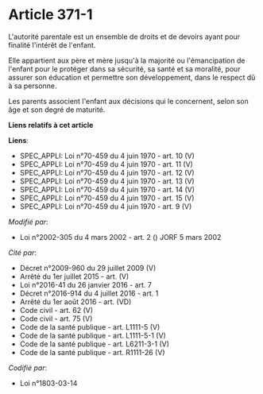 # Article 371-1

L'autorité parentale est un ensemble de droits et de devoirs ayant pour finalité l'intérêt de l'enfant.

Elle appartient aux père et mère jusqu'à la majorité ou l'émancipation de l'enfant pour le protéger dans sa sécurité, sa
santé et sa moralité, pour assurer son éducation et permettre son développement, dans le respect dû à sa personne.

Les parents associent l'enfant aux décisions qui le concernent, selon son âge et son degré de maturité.

**Liens relatifs à cet article**

**Liens**:

  - SPEC_APPLI: Loi n°70-459 du 4 juin 1970 - art. 10 (V)
  - SPEC_APPLI: Loi n°70-459 du 4 juin 1970 - art. 11 (V)
  - SPEC_APPLI: Loi n°70-459 du 4 juin 1970 - art. 12 (V)
  - SPEC_APPLI: Loi n°70-459 du 4 juin 1970 - art. 13 (V)
  - SPEC_APPLI: Loi n°70-459 du 4 juin 1970 - art. 14 (V)
  - SPEC_APPLI: Loi n°70-459 du 4 juin 1970 - art. 15 (V)
  - SPEC_APPLI: Loi n°70-459 du 4 juin 1970 - art. 9 (V)

_Modifié par_:

  - Loi n°2002-305 du 4 mars 2002 - art. 2 () JORF 5 mars 2002

_Cité par_:

  - Décret n°2009-960 du 29 juillet 2009 (V)
  - Arrêté du 1er juillet 2015 - art. (V)
  - Loi n°2016-41 du 26 janvier 2016 - art. 7
  - Décret n°2016-914 du 4 juillet 2016 - art. 1
  - Arrêté du 1er août 2016 - art. (VD)
  - Code civil - art. 62 (V)
  - Code civil - art. 75 (V)
  - Code de la santé publique - art. L1111-5 (V)
  - Code de la santé publique - art. L1111-5-1 (V)
  - Code de la santé publique - art. L6211-3-1 (V)
  - Code de la santé publique - art. R1111-26 (V)

_Codifié par_:

  - Loi n°1803-03-14
